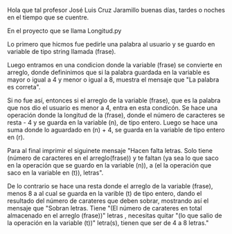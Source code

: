 Hola que tal profesor José Luis Cruz Jaramillo buenas días, tardes o noches en el tiempo que se cuentre.

En el proyecto que se llama Longitud.py

Lo primero que hicmos fue pedirle una palabra al usuario y se guardo en variable de tipo string llamada (frase).

Luego entramos en una condicion donde la variable (frase) se convierte en arreglo, donde defininimos que si la palabra guardada en la variable es mayor o igual  a 4 y menor o igual a 8, muestra el mensaje que "La palabra es correta".

Si no fue así, entonces si el arreglo de la variable (frase), que es la palabra que nos dio el usuario es menor a 4, entra en esta condicón. Se hace una operación donde la longitud de la (frase), donde el número de caracteres se resta - 4 y se guarda en la variable (n), de tipo entero. Luego se hace una suma donde lo aguardado en (n) + 4, se guarda en la variable de tipo entero en (r).

Para al final imprimir el siguinete mensaje "Hacen falta letras. Solo tiene (número de caracteres en el arreglo(frase)) y te faltan (ya sea lo que saco en la operación que se guardo en la variable (n)), a (el la operación que saco en la variable en (t)), letras".

De lo contrario se hace una resta donde el arreglo de la variable (frase), menos 8 a al cual se guarda en la varible (t) de tipo entero, dando el resultado del número de carateres que deben sobrar, mostrando así el mensaje que "Sobran letras. Tiene "(El número de carateres en total almacenado en el arreglo (frase))" letras , necesitas quitar "(lo que salio de la operación en la variable (t))" letra(s), tienen que ser de 4 a 8 letras."